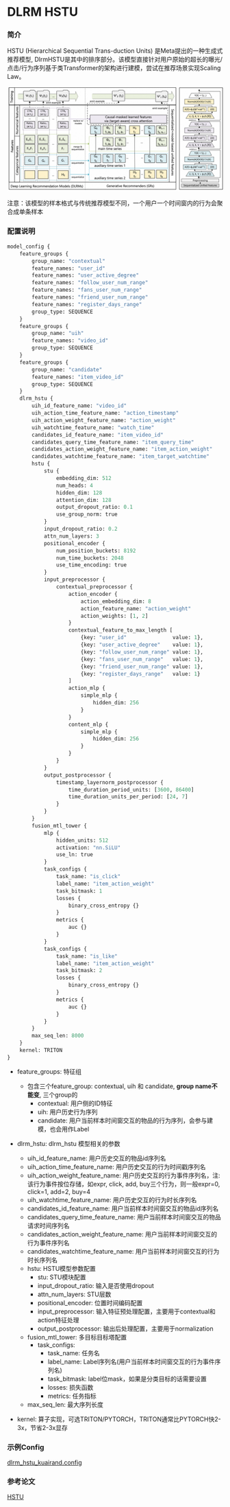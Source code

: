 # DLRM HSTU

### 简介

HSTU (Hierarchical Sequential Trans-duction Units) 是Meta提出的一种生成式推荐模型, DlrmHSTU是其中的排序部分。该模型直接针对用户原始的超长的曝光/点击/行为序列基于类Transformer的架构进行建模，尝试在推荐场景实现Scaling Law。

![DlrmHSTU](../../images/models/dlrm_hstu.png)

注意：该模型的样本格式与传统推荐模型不同，一个用户一个时间窗内的行为会聚合成单条样本

### 配置说明

```protobuf
model_config {
    feature_groups {
        group_name: "contextual"
        feature_names: "user_id"
        feature_names: "user_active_degree"
        feature_names: "follow_user_num_range"
        feature_names: "fans_user_num_range"
        feature_names: "friend_user_num_range"
        feature_names: "register_days_range"
        group_type: SEQUENCE
    }
    feature_groups {
        group_name: "uih"
        feature_names: "video_id"
        group_type: SEQUENCE
    }
    feature_groups {
        group_name: "candidate"
        feature_names: "item_video_id"
        group_type: SEQUENCE
    }
    dlrm_hstu {
        uih_id_feature_name: "video_id"
        uih_action_time_feature_name: "action_timestamp"
        uih_action_weight_feature_name: "action_weight"
        uih_watchtime_feature_name: "watch_time"
        candidates_id_feature_name: "item_video_id"
        candidates_query_time_feature_name: "item_query_time"
        candidates_action_weight_feature_name: "item_action_weight"
        candidates_watchtime_feature_name: "item_target_watchtime"
        hstu {
            stu {
                embedding_dim: 512
                num_heads: 4
                hidden_dim: 128
                attention_dim: 128
                output_dropout_ratio: 0.1
                use_group_norm: true
            }
            input_dropout_ratio: 0.2
            attn_num_layers: 3
            positional_encoder {
                num_position_buckets: 8192
                num_time_buckets: 2048
                use_time_encoding: true
            }
            input_preprocessor {
                contextual_preprocessor {
                    action_encoder {
                        action_embedding_dim: 8
                        action_feature_name: "action_weight"
                        action_weights: [1, 2]
                    }
                    contextual_feature_to_max_length [
                        {key: "user_id"               value: 1},
                        {key: "user_active_degree"    value: 1},
                        {key: "follow_user_num_range" value: 1},
                        {key: "fans_user_num_range"   value: 1},
                        {key: "friend_user_num_range" value: 1},
                        {key: "register_days_range"   value: 1}
                    ]
                    action_mlp {
                        simple_mlp {
                            hidden_dim: 256
                        }
                    }
                    content_mlp {
                        simple_mlp {
                            hidden_dim: 256
                        }
                    }
                }
            }
            output_postprocessor {
                timestamp_layernorm_postprocessor {
                    time_duration_period_units: [3600, 86400]
                    time_duration_units_per_period: [24, 7]
                }
            }
        }
        fusion_mtl_tower {
            mlp {
                hidden_units: 512
                activation: "nn.SiLU"
                use_ln: true
            }
            task_configs {
                task_name: "is_click"
                label_name: "item_action_weight"
                task_bitmask: 1
                losses {
                    binary_cross_entropy {}
                }
                metrics {
                    auc {}
                }
            }
            task_configs {
                task_name: "is_like"
                label_name: "item_action_weight"
                task_bitmask: 2
                losses {
                    binary_cross_entropy {}
                }
                metrics {
                    auc {}
                }
            }
        }
        max_seq_len: 8000
    }
    kernel: TRITON
}
```

- feature_groups: 特征组

  - 包含三个feature_group: contextual, uih 和 candidate, **group name不能变**, 三个group的
    - contextual: 用户侧的ID特征
    - uih: 用户历史行为序列
    - candidate: 用户当前样本时间窗交互的物品的行为序列，会参与建模，也会用作Label

- dlrm_hstu: dlrm_hstu 模型相关的参数

  - uih_id_feature_name: 用户历史交互的物品id序列名
  - uih_action_time_feature_name: 用户历史交互的行为时间戳序列名
  - uih_action_weight_feature_name: 用户历史交互的行为事件序列名，注: 该行为事件按位存储，如expr, click, add, buy三个行为，则一般expr=0, click=1, add=2, buy=4
  - uih_watchtime_feature_name: 用户历史交互的行为时长序列名
  - candidates_id_feature_name: 用户当前样本时间窗交互的物品id序列名
  - candidates_query_time_feature_name: 用户当前样本时间窗交互的物品请求时间序列名
  - candidates_action_weight_feature_name: 用户当前样本时间窗交互的行为事件序列名
  - candidates_watchtime_feature_name: 用户当前样本时间窗交互的行为时长序列名
  - hstu: HSTU模型参数配置
    - stu: STU模块配置
    - input_dropout_ratio: 输入是否使用dropout
    - attn_num_layers: STU层数
    - positional_encoder: 位置时间编码配置
    - input_preprocessor: 输入特征预处理配置，主要用于contextual和action特征处理
    - output_postprocessor: 输出后处理配置，主要用于normalization
  - fusion_mtl_tower: 多目标目标塔配置
    - task_configs:
      - task_name: 任务名
      - label_name: Label序列名(用户当前样本时间窗交互的行为事件序列名)
      - task_bitmask: label位mask，如果是分类目标的话需要设置
      - losses: 损失函数
      - metrics: 任务指标
  - max_seq_len: 最大序列长度

- kernel: 算子实现，可选TRITON/PYTORCH，TRITON通常比PYTORCH快2-3x，节省2-3x显存

### 示例Config

[dlrm_hstu_kuairand.config](https://tzrec.oss-cn-beijing.aliyuncs.com/config/models/dlrm_hstu_kuairand.config)

### 参考论文

[HSTU](https://arxiv.org/abs/2402.17152)
